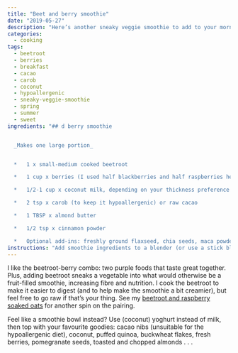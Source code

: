 ```yaml
---
title: "Beet and berry smoothie"
date: "2019-05-27"
description: "Here’s another sneaky veggie smoothie to add to your morning repertoire."
categories: 
  - cooking
tags: 
  - beetroot
  - berries
  - breakfast
  - cacao
  - carob
  - coconut
  - hypoallergenic
  - sneaky-veggie-smoothie
  - spring
  - summer
  - sweet
ingredients: "## d berry smoothie


  _Makes one large portion_


  *   1 x small-medium cooked beetroot

  *   1 cup x berries (I used half blackberries and half raspberries here)

  *   1/2-1 cup x coconut milk, depending on your thickness preference

  *   2 tsp x carob (to keep it hypoallergenic) or raw cacao

  *   1 TBSP x almond butter

  *   1/2 tsp x cinnamon powder

  *   Optional add-ins: freshly ground flaxseed, chia seeds, maca powder"
instructions: "Add smoothie ingredients to a blender (or use a stick blender). Blend until smooth, adding extra milk or water if necessary to achieve desired consistency."
---
```


I like the beetroot-berry combo: two purple foods that taste great together. Plus, adding beetroot sneaks a vegetable into what would otherwise be a fruit-filled smoothie, increasing fibre and nutrition. I cook the beetroot to make it easier to digest (and to help make the smoothie a bit creamier), but feel free to go raw if that’s your thing. See my [beetroot and raspberry soaked oats](https://cookingwithnothing.com/beetroot-and-raspberry-soaked-oats/) for another spin on the pairing.

Feel like a smoothie bowl instead? Use (coconut) yoghurt instead of milk, then top with your favourite goodies: cacao nibs (unsuitable for the hypoallergenic diet), coconut, puffed quinoa, buckwheat flakes, fresh berries, pomegranate seeds, toasted and chopped almonds . . .
